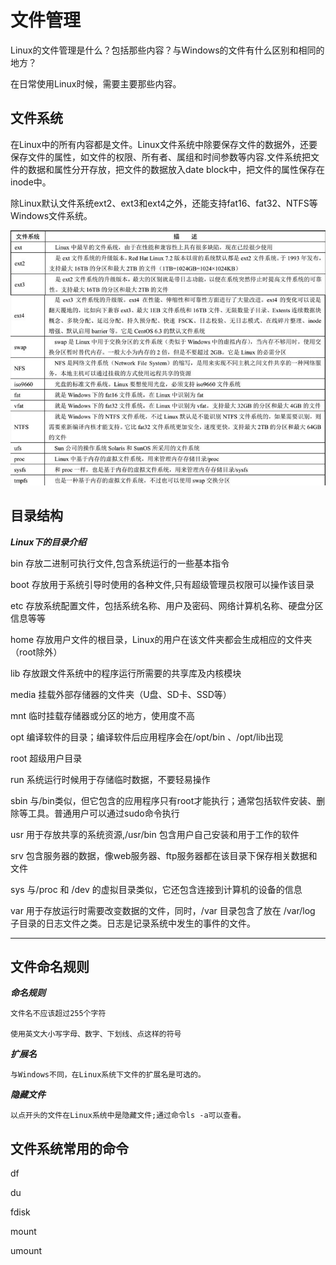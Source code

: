# 文件管理

Linux的文件管理是什么？包括那些内容？与Windows的文件有什么区别和相同的地方？

在日常使用Linux时候，需要主要那些内容。

## 文件系统

在Linux中的所有内容都是文件。Linux文件系统中除要保存文件的数据外，还要保存文件的属性，如文件的权限、所有者、属组和时间参数等内容.文件系统把文件的数据和属性分开存放，把文件的数据放入date block中，把文件的属性保存在inode中。

除Linux默认文件系统ext2、ext3和ext4之外，还能支持fat16、fat32、NTFS等Windows文件系统。

![Linux文件系统](./res/0201.png)


## 目录结构
***Linux下的目录介绍***

bin     存放二进制可执行文件,包含系统运行的一些基本指令

boot    存放用于系统引导时使用的各种文件,只有超级管理员权限可以操作该目录

etc     存放系统配置文件，包括系统名称、用户及密码、网络计算机名称、硬盘分区信息等等

home    存放用户文件的根目录，Linux的用户在该文件夹都会生成相应的文件夹（root除外）

lib     存放跟文件系统中的程序运行所需要的共享库及内核模块

media   挂载外部存储器的文件夹（U盘、SD卡、SSD等）

mnt     临时挂载存储器或分区的地方，使用度不高

opt     编译软件的目录；编译软件后应用程序会在/opt/bin 、/opt/lib出现

root    超级用户目录

run     系统运行时候用于存储临时数据，不要轻易操作

sbin    与/bin类似，但它包含的应用程序只有root才能执行；通常包括软件安装、删除等工具。普通用户可以通过sudo命令执行

usr     用于存放共享的系统资源,/usr/bin 包含用户自己安装和用于工作的软件

srv     包含服务器的数据，像web服务器、ftp服务器都在该目录下保存相关数据和文件

sys     与/proc 和 /dev 的虚拟目录类似，它还包含连接到计算机的设备的信息

var     用于存放运行时需要改变数据的文件，同时，/var 目录包含了放在 /var/log 子目录的日志文件之类。日志是记录系统中发生的事件的文件。

--------

## 文件命名规则

***命名规则***

	文件名不应该超过255个字符
	
	使用英文大小写字母、数字、下划线、点这样的符号

***扩展名***

	与Windows不同，在Linux系统下文件的扩展名是可选的。

***隐藏文件***

	以点开头的文件在Linux系统中是隐藏文件;通过命令ls -a可以查看。

## 文件系统常用的命令

df

du

fdisk

mount

umount